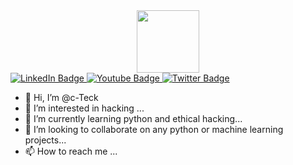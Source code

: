 <div id="header" align="center">
  <img src="https://media.giphy.com/media/3og0ILLVvPp8d64Jd6/giphy.gif" width="100"/>
</div>
<div id="badges">
  <a href="your-linkedin-URL">
    <img src="https://img.shields.io/badge/LinkedIn-blue?style=for-the-badge&logo=linkedin&logoColor=white" alt="LinkedIn Badge"/>
  </a>
  <a href="your-youtube-URL">
    <img src="https://img.shields.io/badge/YouTube-red?style=for-the-badge&logo=youtube&logoColor=white" alt="Youtube Badge"/>
  </a>
  <a href="your-twitter-URL">
    <img src="https://img.shields.io/badge/Twitter-blue?style=for-the-badge&logo=twitter&logoColor=white" alt="Twitter Badge"/>
  </a>
</div>













- 👋 Hi, I’m @c-Teck
- 👀 I’m interested in hacking ...
- 🌱 I’m currently learning python and ethical hacking...
- 💞️ I’m looking to collaborate on any python or machine learning projects...
- 📫 How to reach me ...

<!---
c-Teck/c-Teck is a ✨ special ✨ repository because its `README.md` (this file) appears on your GitHub profile.
You can click the Preview link to take a look at your changes.
--->
